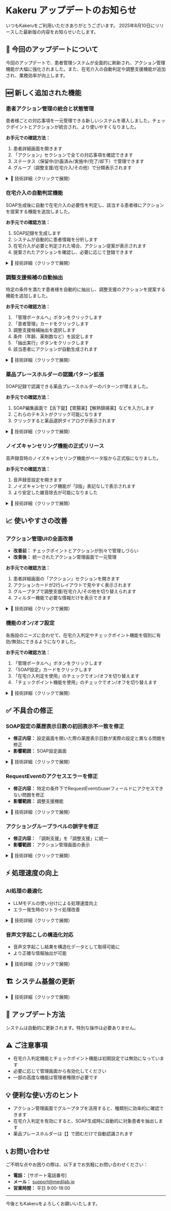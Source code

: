 # Kakeru アップデートのお知らせ

いつもKakeruをご利用いただきありがとうございます。
2025年8月10日にリリースした最新版の内容をお知らせいたします。

## 📢 今回のアップデートについて
今回のアップデートで、患者管理システムが全面的に刷新され、アクション管理機能が大幅に強化されました。また、在宅介入の自動判定や調整支援機能が追加され、業務効率が向上します。

## 🆕 新しく追加された機能

### 患者アクション管理の統合と状態管理
患者様ごとの対応事項を一元管理できる新しいシステムを導入しました。チェックポイントとアクションが統合され、より使いやすくなりました。

**お手元での確認方法：**
1. 患者詳細画面を開きます
2. 「アクション」セクションで全ての対応事項を確認できます
3. ステータス（保留中/計画済み/実施中/完了/却下）で管理できます
4. グループ（調整支援/在宅介入/その他）で分類表示されます

<details>
<summary>🔧 技術詳細（クリックで展開）</summary>

- 実装PR: yakureki-back#358, yakureki-front#303
- 主な変更:
  - PatientCheckpointとPatientActionを統合し新しいActionモデルに一本化
  - ViewSetベースの統一API設計
  - UUIDベースのモデル設計
  - ステータス管理の標準化（pending/planned/in_progress/declined/done）
- パフォーマンス: ページネーション実装（デフォルト20件）

</details>

### 在宅介入の自動判定機能
SOAP生成後に自動で在宅介入の必要性を判定し、該当する患者様にアクションを提案する機能を追加しました。

**お手元での確認方法：**
1. SOAP記録を生成します
2. システムが自動的に患者情報を分析します
3. 在宅介入が必要と判定された場合、アクション提案が表示されます
4. 提案されたアクションを確認し、必要に応じて登録できます

<details>
<summary>🔧 技術詳細（クリックで展開）</summary>

- 実装PR: yakureki-back#358, #360
- 判定条件:
  - 複数医療機関の受診歴
  - 患者年齢
  - 処方薬剤数
  - その他の複合条件
- 設定: UserSettingsでuse_home_care_recommendationフラグ制御
- 処理: SOAP生成後の非同期バックグラウンド処理

</details>

### 調整支援候補の自動抽出
特定の条件を満たす患者様を自動的に抽出し、調整支援のアクションを提案する機能を追加しました。

**お手元での確認方法：**
1. 「管理ポータルへ」ボタンをクリックします
2. 「患者管理」カードをクリックします
3. 調整支援候補抽出を選択します
4. 条件（年齢、薬剤数など）を設定します
5. 「抽出実行」ボタンをクリックします
6. 該当患者にアクションが自動生成されます

<details>
<summary>🔧 技術詳細（クリックで展開）</summary>

- 実装PR: yakureki-back#350, #377, #379
- 管理コマンド: extract_adjustment_support_patients
- 抽出条件:
  - 複数医療機関受診
  - 年齢基準
  - 薬剤数
  - 添付文書内容でのフィルタリング
- RequestEventとの紐付け機能

</details>

### 薬品プレースホルダーの認識パターン拡張
SOAP記録で認識できる薬品プレースホルダーのパターンが増えました。

**お手元での確認方法：**
1. SOAP編集画面で【舌下錠】【胃腸薬】【解熱鎮痛薬】などを入力します
2. これらのテキストがクリック可能になります
3. クリックすると薬品選択ダイアログが表示されます

<details>
<summary>🔧 技術詳細（クリックで展開）</summary>

- 実装PR: yakureki-front#309
- 追加パターン:
  - 【xxx錠】（xxxは2文字以上）
  - 【xxx薬】（xxxは2文字以上）
- リファクタリング:
  - 正規表現パターンをconstants/medicationPatterns.tsに集約
  - createMedicationRegex関数で生成ロジック一元化

</details>

### ノイズキャンセリング機能の正式リリース
音声録音時のノイズキャンセリング機能がベータ版から正式版になりました。

**お手元での確認方法：**
1. 音声録音設定を開きます
2. ノイズキャンセリング機能が「β版」表記なしで表示されます
3. より安定した雑音除去が可能になりました

<details>
<summary>🔧 技術詳細（クリックで展開）</summary>

- 実装PR: yakureki-front#312
- 変更内容:
  - β版表記の削除
  - 機能の安定性向上

</details>

## 📈 使いやすさの改善

### アクション管理UIの全面改善
- **改善前：** チェックポイントとアクションが別々で管理しづらい
- **改善後：** 統一されたアクション管理画面で一元管理

**お手元での確認方法：**
1. 患者詳細画面の「アクション」セクションを開きます
2. アクションカードが2行レイアウトで見やすく表示されます
3. グループタブで調整支援/在宅介入/その他を切り替えられます
4. フィルター機能で必要な情報だけを表示できます

<details>
<summary>🔧 技術詳細（クリックで展開）</summary>

- 実装PR: yakureki-front#303
- 新規コンポーネント:
  - PatientActionProposal: アクション提案管理
  - ActionCard: 統一アクションカード表示
  - ActionGroupTabs: グループタブ切り替え
  - FlexibleActionFilters: 柔軟なフィルタリング
- レスポンシブ対応と横スクロール問題の解決

</details>

### 機能のオン/オフ設定
各施設のニーズに合わせて、在宅介入判定やチェックポイント機能を個別に有効/無効にできるようになりました。

**お手元での確認方法：**
1. 「管理ポータルへ」ボタンをクリックします
2. 「SOAP設定」カードをクリックします
2. 「在宅介入判定を使用」のチェックでオン/オフを切り替えます
3. 「チェックポイント機能を使用」のチェックでオン/オフを切り替えます

<details>
<summary>🔧 技術詳細（クリックで展開）</summary>

- 実装PR: yakureki-back#360
- UserSettingsフィールド:
  - use_home_care_recommendation: 在宅介入判定（デフォルト: False）
  - use_checkpoint_service: チェックポイント機能（デフォルト: False）
- 各機能の独立制御が可能

</details>

## ✅ 不具合の修正

### SOAP設定の薬歴表示日数の初回表示不一致を修正
- **修正内容：** 設定画面を開いた際の薬歴表示日数が実際の設定と異なる問題を修正
- **影響範囲：** SOAP設定画面

<details>
<summary>🔧 技術詳細（クリックで展開）</summary>

- 修正PR: yakureki-front#307
- 原因: 初期値の読み込み処理の不具合
- 対策: 設定値の正しい反映処理

</details>

### RequestEventのアクセスエラーを修正
- **修正内容：** 特定の条件下でRequestEventのuserフィールドにアクセスできない問題を修正
- **影響範囲：** 調整支援機能

<details>
<summary>🔧 技術詳細（クリックで展開）</summary>

- 修正PR: yakureki-back#362
- 原因: userフィールドの参照エラー
- 対策: 適切なエラーハンドリング追加

</details>

### アクショングループラベルの誤字を修正
- **修正内容：** 「調剤支援」を「調整支援」に統一
- **影響範囲：** アクション管理画面の表示

<details>
<summary>🔧 技術詳細（クリックで展開）</summary>

- 修正PR: yakureki-front#305, yakureki-back#367
- 変更内容: 全体的な表記統一

</details>

## ⚡ 処理速度の向上

### AI処理の最適化
- LLMモデルの使い分けによる処理速度向上
- エラー発生時のリトライ処理改善

<details>
<summary>🔧 技術詳細（クリックで展開）</summary>

- **モデル最適化**（yakureki-back#382, #384, #386）
  - クイックモード: Gemini Pro使用
  - 通常モード: Gemini Pro Complex使用
  - モデル選択の自動最適化
- **エラー対策**（yakureki-back#388, #401）
  - MAX_TOKENSエラーの改善
  - JSONDecodeErrorの対処
  - 繰り返し生成問題の改善
- **パラメータ調整**（yakureki-back#403）
  - temperature設定の最適化

</details>

### 音声文字起こしの構造化対応
- 音声文字起こし結果を構造化データとして取得可能に
- より正確な情報抽出が可能

<details>
<summary>🔧 技術詳細（クリックで展開）</summary>

- 実装PR: yakureki-back#398
- 機能追加:
  - response_schemaサポート
  - 構造化データ取得

</details>

## 🏗️ システム基盤の更新

<details>
<summary>🔧 技術詳細（クリックで展開）</summary>

このセクションは技術者向けの情報です。

### インフラ改善
- MinIOセットアップとマイグレーションの問題修正（#373）
- Gemini 2.0モデルのthinking budget設定エラー修正（#396）

### コード品質向上
- CodeRabbitの自動レビュー機能削除（#352）
- LLMインターフェースとセッティングの更新（#356）
- ハイリスク薬剤の変数名統一（#370）

### データベース最適化
- チェックポイントグループ化判定の実装と改善（#371, #372）
- 調剤支援存在チェックポイントの実装（#379）

</details>

## 🔄 アップデート方法

システムは自動的に更新されます。特別な操作は必要ありません。

## ⚠️ ご注意事項

- 在宅介入判定機能とチェックポイント機能は初期設定では無効になっています
- 必要に応じて管理画面から有効化してください
- 一部の高度な機能は管理者権限が必要です

## 💡 便利な使い方のヒント

- アクション管理画面でグループタブを活用すると、種類別に効率的に確認できます
- 在宅介入判定を有効にすると、SOAP生成時に自動的に対象患者を抽出します
- 薬品プレースホルダーは【】で囲むだけで自動認識されます

## 📞 お問い合わせ

ご不明な点やお困りの際は、以下までお気軽にお問い合わせください：

- **電話：** [サポート電話番号]
- **メール：** support@medilab.jp
- **営業時間：** 平日 9:00-18:00

---

今後ともKakeruをよろしくお願いいたします。